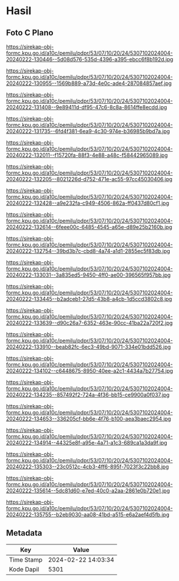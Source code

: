 # Hasil

## Foto C Plano

https://sirekap-obj-formc.kpu.go.id/a10c/pemilu/pdpr/53/07/10/20/24/5307102024004-20240222-130446--5d08d576-535d-4396-a395-ebcc6f8b192d.jpg

https://sirekap-obj-formc.kpu.go.id/a10c/pemilu/pdpr/53/07/10/20/24/5307102024004-20240222-130955--1569b889-a73d-4e0c-ade4-287084857aef.jpg

https://sirekap-obj-formc.kpu.go.id/a10c/pemilu/pdpr/53/07/10/20/24/5307102024004-20240222-131408--9e89411d-df95-47c6-8c8a-8614ffe8ecdd.jpg

https://sirekap-obj-formc.kpu.go.id/a10c/pemilu/pdpr/53/07/10/20/24/5307102024004-20240222-131735--6fd4f381-6ea9-4c30-974e-b36985b9bd7a.jpg

https://sirekap-obj-formc.kpu.go.id/a10c/pemilu/pdpr/53/07/10/20/24/5307102024004-20240222-132011--f15720fa-88f3-4e88-a48c-f58442965089.jpg

https://sirekap-obj-formc.kpu.go.id/a10c/pemilu/pdpr/53/07/10/20/24/5307102024004-20240222-132205--8021226d-d752-471e-ac55-97cc45030406.jpg

https://sirekap-obj-formc.kpu.go.id/a10c/pemilu/pdpr/53/07/10/20/24/5307102024004-20240222-132428--a9e232fa-c949-4506-862a-ff0437d80cf1.jpg

https://sirekap-obj-formc.kpu.go.id/a10c/pemilu/pdpr/53/07/10/20/24/5307102024004-20240222-132614--6feee00c-6485-4545-a65e-d89e25b2160b.jpg

https://sirekap-obj-formc.kpu.go.id/a10c/pemilu/pdpr/53/07/10/20/24/5307102024004-20240222-132754--39bd3b7c-cbd8-4a74-a1d1-2855ec5f83db.jpg

https://sirekap-obj-formc.kpu.go.id/a10c/pemilu/pdpr/53/07/10/20/24/5307102024004-20240222-133031--3a835ed5-9450-4ff0-ae00-396565f957bb.jpg

https://sirekap-obj-formc.kpu.go.id/a10c/pemilu/pdpr/53/07/10/20/24/5307102024004-20240222-133445--b2adceb1-27d5-43b8-a4cb-1d5ccd3802c8.jpg

https://sirekap-obj-formc.kpu.go.id/a10c/pemilu/pdpr/53/07/10/20/24/5307102024004-20240222-133639--d90c26a7-6352-463e-90cc-41ba22a720f2.jpg

https://sirekap-obj-formc.kpu.go.id/a10c/pemilu/pdpr/53/07/10/20/24/5307102024004-20240222-133910--beab82fc-6ec3-49bd-9071-334e01bdd526.jpg

https://sirekap-obj-formc.kpu.go.id/a10c/pemilu/pdpr/53/07/10/20/24/5307102024004-20240222-134102--c6448675-8950-40ee-a2c1-4434a7b27754.jpg

https://sirekap-obj-formc.kpu.go.id/a10c/pemilu/pdpr/53/07/10/20/24/5307102024004-20240222-134235--857492f2-724a-4f36-bb15-ce9900a0f037.jpg

https://sirekap-obj-formc.kpu.go.id/a10c/pemilu/pdpr/53/07/10/20/24/5307102024004-20240222-134653--336205cf-bb6e-4f76-b100-aea3baec2954.jpg

https://sirekap-obj-formc.kpu.go.id/a10c/pemilu/pdpr/53/07/10/20/24/5307102024004-20240222-134914--44325e8f-a95e-4a71-a1c3-689ca1a3da9f.jpg

https://sirekap-obj-formc.kpu.go.id/a10c/pemilu/pdpr/53/07/10/20/24/5307102024004-20240222-135303--23c0512c-4cb3-4ff6-895f-7023f3c22bb8.jpg

https://sirekap-obj-formc.kpu.go.id/a10c/pemilu/pdpr/53/07/10/20/24/5307102024004-20240222-135614--5dc81d60-e7ed-40c0-a2aa-2861e0b720e1.jpg

https://sirekap-obj-formc.kpu.go.id/a10c/pemilu/pdpr/53/07/10/20/24/5307102024004-20240222-135755--b2eb9030-aa08-41bd-a515-e6a2aef4d5fb.jpg


## Metadata

| Key        | Value               |
| ---------- | ------------------- |
| Time Stamp | 2024-02-22 14:03:34 |
| Kode Dapil | 5301                |



